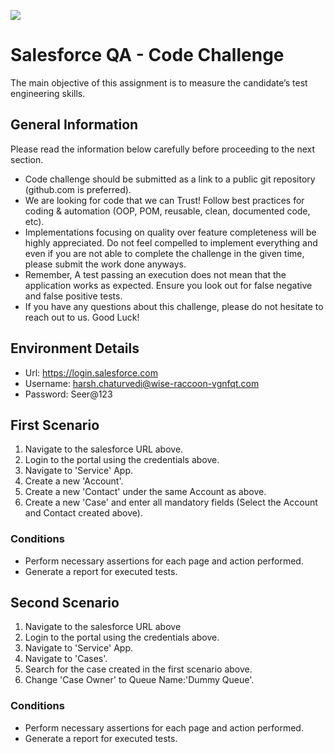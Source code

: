 ![](https://argaamplus.s3.amazonaws.com/159afd60-8669-4140-aa9e-fe46791f515d.png)


# Salesforce QA - Code Challenge
The main objective of this assignment is to measure the candidate’s test engineering skills.

## General Information
Please read the information below carefully before proceeding to the next section.
- Code challenge should be submitted as a link to a public git repository (github.com is preferred).
- We are looking for code that we can Trust! Follow best practices for coding & automation (OOP, POM, reusable, clean, documented code, etc).
- Implementations focusing on quality over feature completeness will be highly appreciated. Do not feel compelled to implement everything and even if you are not able to complete the challenge in the given time, please submit the work done anyways.
- Remember, A test passing an execution does not mean that the application works as expected. Ensure you look out for false negative and false positive tests.
- If you have any questions about this challenge, please do not hesitate to reach out to us.
Good Luck!

## Environment Details
- Url: https://login.salesforce.com
- Username: harsh.chaturvedi@wise-raccoon-vgnfqt.com
- Password: Seer@123

## First Scenario
1. Navigate to the salesforce URL above. 
2. Login to the portal using the credentials above.
3. Navigate to 'Service' App.
4. Create a new 'Account'. 
5. Create a new 'Contact' under the same Account as above. 
6. Create a new 'Case' and enter all mandatory fields (Select the Account and Contact created above).

### Conditions
- Perform necessary assertions for each page and action performed.
- Generate a report for executed tests.


## Second Scenario
1. Navigate to the salesforce URL above 
2. Login to the portal using the credentials above. 
3. Navigate to 'Service' App. 
4. Navigate to 'Cases'. 
5. Search for the case created in the first scenario above. 
6. Change 'Case Owner' to Queue Name:'Dummy Queue'.

### Conditions
- Perform necessary assertions for each page and action performed.
- Generate a report for executed tests.